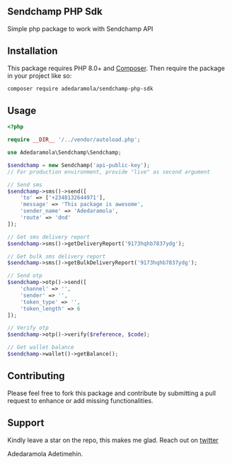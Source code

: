 ## Sendchamp PHP Sdk
Simple php package to work with Sendchamp API

## Installation
This package requires PHP 8.0+ and [Composer](https://getcomposer.org). Then require the package in your project like so:
```bash
composer require adedaramola/sendchamp-php-sdk
```

## Usage
```php
<?php

require __DIR__ '/../vendor/autoload.php';

use Adedaramola\Sendchamp\Sendchamp;

$sendchamp = new Sendchamp('api-public-key');
// For production environment, provide "live" as second argument

// Send sms
$sendchamp->sms()->send([
    'to' => ['+2348132644971'],
    'message' => 'This package is awesome',
    'sender_name' => 'Adedaramola',
    'route' => 'dnd'
]);

// Get sms delivery report
$sendchamp->sms()->getDeliveryReport('9173hqhb7837ydg');

// Get bulk sms delivery report
$sendchamp->sms()->getBulkDeliveryReport('9173hqhb7837ydg');

// Send otp
$sendchamp->otp()->send([
    'channel' => '',
    'sender' => '',
    'token_type' => '',
    'token_length' => 6
]);

// Verify otp
$sendchamp->otp()->verify($reference, $code);

// Get wallet balance
$sendchamp->wallet()->getBalance();
```

## Contributing
Please feel free to fork this package and contribute by submitting a pull request to enhance or add missing functionalities.

## Support
Kindly leave a star on the repo, this makes me glad.
Reach out on [twitter](https://twitter.com/tisbolu)

Adedaramola Adetimehin.